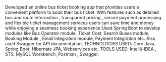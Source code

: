 Developed  an online bus ticket booking app that provides users a convenient platform to book their bus ticket. With  features such as detailed bus and route information , transparent pricing , secure payment processing and flexible ticket management services users can save time and money while  enjoying a seamless booking experience.Used Spring Boot to develop modules like Bus Operator module, Ticket Cost, Search Buses module, Booking Module , Email Integration module, Payment Integration etc. Also used Swagger for API documentation.
TECHNOLOGIES USED: Core Java, Spring Boot, Hibernate JPA, Webservices etc.
TOOLS USED: Intellij-IDEA , STS, MySQL Workbench, Postman , Swagger.
